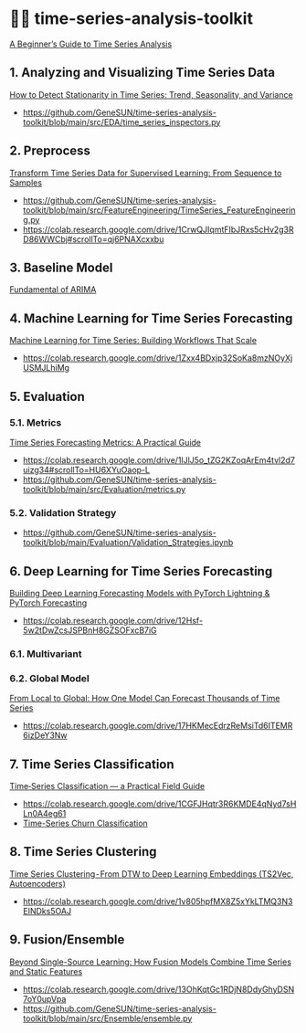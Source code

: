 # 🕵️‍♂️ time-series-analysis-toolkit
[A Beginner’s Guide to Time Series Analysis](https://medium.com/@injure21/a-beginners-guide-to-time-series-analysis-9f68a8078233)

## 1. Analyzing and Visualizing Time Series Data
[How to Detect Stationarity in Time Series: Trend, Seasonality, and Variance](https://medium.com/@injure21/how-to-detect-stationarity-in-time-series-trend-seasonality-and-variance-66c37d71b9a4) <br>
- https://github.com/GeneSUN/time-series-analysis-toolkit/blob/main/src/EDA/time_series_inspectors.py


## 2. Preprocess
[Transform Time Series Data for Supervised Learning: From Sequence to Samples](https://medium.com/@injure21/transform-time-series-data-for-supervised-learning-from-sequence-to-samples-a7b12306b077)<br>
- https://github.com/GeneSUN/time-series-analysis-toolkit/blob/main/src/FeatureEngineering/TimeSeries_FeatureEngineering.py <br>
- https://colab.research.google.com/drive/1CrwQJIqmtFIbJRxs5cHv2g3RD86WWCbj#scrollTo=qj6PNAXcxxbu


## 3. Baseline Model

[Fundamental of ARIMA](https://medium.com/@injure21/arima-for-anomaly-detection-85bfdef5d585)

## 4. Machine Learning for Time Series Forecasting

[Machine Learning for Time Series: Building Workflows That Scale](https://medium.com/@injure21/machine-learning-for-time-series-prediction-c0136bd321a9)
- https://colab.research.google.com/drive/1Zxx4BDxjp32SoKa8mzNOyXjUSMJLhiMg


## 5. Evaluation

### 5.1. Metrics
[Time Series Forecasting Metrics: A Practical Guide](https://medium.com/@injure21/time-series-forecasting-metrics-a-practical-guide-72bba61fc2da)
- https://colab.research.google.com/drive/1lJlJ5o_tZG2KZoqArEm4tvl2d7uizg34#scrollTo=HU6XYuOaop-L
- https://github.com/GeneSUN/time-series-analysis-toolkit/blob/main/src/Evaluation/metrics.py

### 5.2. Validation Strategy
- https://github.com/GeneSUN/time-series-analysis-toolkit/blob/main/Evaluation/Validation_Strategies.ipynb

## 6. Deep Learning for Time Series Forecasting
[Building Deep Learning Forecasting Models with PyTorch Lightning & PyTorch Forecasting](https://medium.com/@injure21/building-deep-learning-forecasting-models-a59ada25564f)

- https://colab.research.google.com/drive/12Hsf-5w2tDwZcsJSPBnH8GZSOFxcB7iG

### 6.1. Multivariant

### 6.2. Global Model

[From Local to Global: How One Model Can Forecast Thousands of Time Series
](https://medium.com/@injure21/from-local-to-global-how-one-model-can-forecast-thousands-of-time-series-a2ac23498902)
- https://colab.research.google.com/drive/17HKMecEdrzReMsiTd6ITEMR6izDeY3Nw

## 7. Time Series Classification
[Time‑Series Classification — a Practical Field Guide ](https://medium.com/@injure21/time-series-classification-a-practical-field-guide-with-a-telco-churn-walkthrough-271fa59b9bd0)
- https://colab.research.google.com/drive/1CGFJHqtr3R6KMDE4qNyd7sHLn0A4eg61
- [Time-Series Churn Classification](https://medium.com/@injure21/time-series-classification-churn-c33f85a038fd)


## 8. Time Series Clustering
[Time Series Clustering - From DTW to Deep Learning Embeddings (TS2Vec, Autoencoders)](https://medium.com/@injure21/time-series-clustering-from-dtw-to-deep-embeddings-ts2vec-autoencoders-f1c1517d9025)

- https://colab.research.google.com/drive/1v805hpfMX8Z5xYkLTMQ3N3EINDks5OAJ

## 9. Fusion/Ensemble
[Beyond Single-Source Learning: How Fusion Models Combine Time Series and Static Features](https://medium.com/@injure21/beyond-single-source-learning-how-fusion-models-combine-time-series-and-static-features-f1627b7c7e55)

- https://colab.research.google.com/drive/13OhKqtGc1RDjN8DdyGhyDSN7oY0upVpa
- https://github.com/GeneSUN/time-series-analysis-toolkit/blob/main/src/Ensemble/ensemble.py
